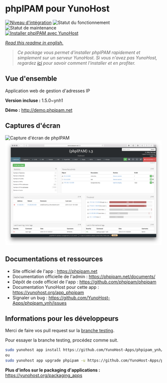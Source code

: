 <!--
N.B.: This README was automatically generated by https://github.com/YunoHost/apps/tree/master/tools/README-generator
It shall NOT be edited by hand.
-->

# phpIPAM pour YunoHost

[![Niveau d'intégration](https://dash.yunohost.org/integration/phpipam.svg)](https://dash.yunohost.org/appci/app/phpipam) ![Statut du fonctionnement](https://ci-apps.yunohost.org/ci/badges/phpipam.status.svg) ![Statut de maintenance](https://ci-apps.yunohost.org/ci/badges/phpipam.maintain.svg)  
[![Installer phpIPAM avec YunoHost](https://install-app.yunohost.org/install-with-yunohost.svg)](https://install-app.yunohost.org/?app=phpipam)

*[Read this readme in english.](./README.md)*

> *Ce package vous permet d'installer phpIPAM rapidement et simplement sur un serveur YunoHost.
Si vous n'avez pas YunoHost, regardez [ici](https://yunohost.org/#/install) pour savoir comment l'installer et en profiter.*

## Vue d'ensemble

Application web de gestion d'adresses IP

**Version incluse :** 1.5.0~ynh1

**Démo :** http://demo.phpipam.net

## Captures d'écran

![Capture d'écran de phpIPAM](./doc/screenshots/.DS_Store)
![Capture d'écran de phpIPAM](./doc/screenshots/dashboard.png)

## Documentations et ressources

* Site officiel de l'app : <https://phpipam.net>
* Documentation officielle de l'admin : <https://phpipam.net/documents/>
* Dépôt de code officiel de l'app : <https://github.com/phpipam/phpipam>
* Documentation YunoHost pour cette app : <https://yunohost.org/app_phpipam>
* Signaler un bug : <https://github.com/YunoHost-Apps/phpipam_ynh/issues>

## Informations pour les développeurs

Merci de faire vos pull request sur la [branche testing](https://github.com/YunoHost-Apps/phpipam_ynh/tree/testing).

Pour essayer la branche testing, procédez comme suit.

``` bash
sudo yunohost app install https://github.com/YunoHost-Apps/phpipam_ynh/tree/testing --debug
ou
sudo yunohost app upgrade phpipam -u https://github.com/YunoHost-Apps/phpipam_ynh/tree/testing --debug
```

**Plus d'infos sur le packaging d'applications :** <https://yunohost.org/packaging_apps>
